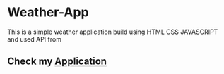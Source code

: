 # Weather-App

This is a simple weather application build using HTML CSS JAVASCRIPT 
and used API from 

## Check my [Application](https://sainath-666.github.io/Weather-App/)

